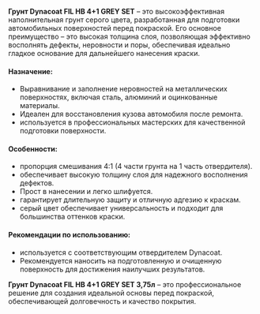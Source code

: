 **Грунт Dynacoat FIL HB 4+1 GREY SET** – это высокоэффективная наполнительная грунт серого цвета, разработанная для подготовки автомобильных поверхностей перед покраской. Его основное преимущество – это высокая толщина слоя, позволяющая эффективно восполнять дефекты, неровности и поры, обеспечивая идеально гладкое основание для дальнейшего нанесения краски.

#### Назначение:

- Выравнивание и заполнение неровностей на металлических поверхностях, включая сталь, алюминий и оцинкованные материалы.
- Идеален для восстановления кузова автомобиля после ремонта.
- используется в профессиональных мастерских для качественной подготовки поверхности.

#### Особенности:

- пропорция смешивания 4:1 (4 части грунта на 1 часть отвердителя).
- обеспечивает высокую толщину слоя для надежного восполнения дефектов.
- Прост в нанесении и легко шлифуется.
- гарантирует длительную защиту и отличную адгезию к краскам.
- серый цвет обеспечивает универсальность и подходит для большинства оттенков краски.

#### Рекомендации по использованию:

- используется с соответствующим отвердителем Dynacoat.
- Рекомендуется наносить на подготовленную и очищенную поверхность для достижения наилучших результатов.

**Грунт Dynacoat FIL HB 4+1 GREY SET 3,75л** – это профессиональное решение для создания идеальной основы перед покраской, обеспечивающей долговечность и качество покрытия.
